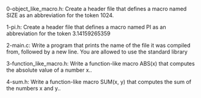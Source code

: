 0-object_like_macro.h: Create a header file that defines a macro named SIZE as an abbreviation for the token 1024.

1-pi.h: Create a header file that defines a macro named PI as an abbreviation for the token 3.14159265359

2-main.c: Write a program that prints the name of the file it was compiled from, followed by a new line.
You are allowed to use the standard library

3-function_like_macro.h: Write a function-like macro ABS(x) that computes the absolute value of a number x..

4-sum.h: Write a function-like macro SUM(x, y) that computes the sum of the numbers x and y..

